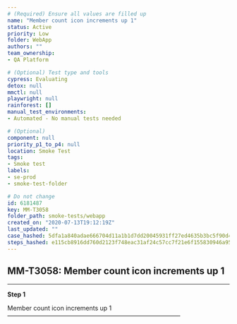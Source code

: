 ```yaml
---
# (Required) Ensure all values are filled up
name: "Member count icon increments up 1"
status: Active
priority: Low
folder: WebApp
authors: ""
team_ownership: 
- QA Platform

# (Optional) Test type and tools
cypress: Evaluating
detox: null
mmctl: null
playwright: null
rainforest: []
manual_test_environments: 
- Automated - No manual tests needed

# (Optional)
component: null
priority_p1_to_p4: null
location: Smoke Test
tags: 
- Smoke test
labels: 
- se-prod
- smoke-test-folder

# Do not change
id: 6181487
key: MM-T3058
folder_path: smoke-tests/webapp
created_on: "2020-07-13T19:12:19Z"
last_updated: ""
case_hashed: 5dfa1a840adae666704d11a1b1d7dd20045931ff27ed4635b3bc5f90d4c04faea9e89a91735431029af5ad6ec5767813
steps_hashed: e115cb8916dd760d2123f748eac31af24c57cc7f21e6f155830946a951d251a7694e7f34eeb6bb811d90c092c2889c08
---
```


## MM-T3058: Member count icon increments up 1

---

**Step 1**

Member count icon increments up 1\
————————————————————————————
